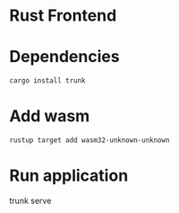 # Rust Frontend

# Dependencies
`cargo install trunk`

# Add wasm
`rustup target add wasm32-unknown-unknown`

# Run application
trunk serve